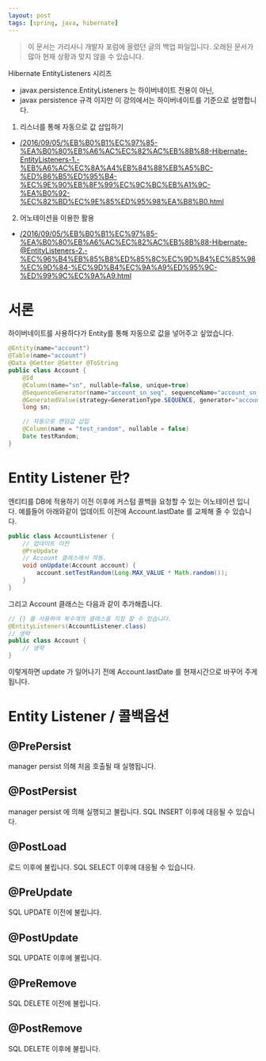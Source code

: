 ```yaml
---
layout: post
tags: [spring, java, hibernate]
---
```


> 이 문서는 가리사니 개발자 포럼에 올렸던 글의 백업 파일입니다.
오래된 문서가 많아 현재 상황과 맞지 않을 수 있습니다.


Hibernate EntityListeners 시리즈
- javax.persistence.EntityListeners 는 하이버네이트 전용이 아닌,
- javax persistence 규격 이지만 이 강의에서는 하이버네이트를 기준으로 설명합니다.
1. 리스너를 통해 자동으로 값 삽입하기
- [/2016/09/05/%EB%B0%B1%EC%97%85-%EA%B0%80%EB%A6%AC%EC%82%AC%EB%8B%88-Hibernate-EntityListeners-1.-%EB%A6%AC%EC%8A%A4%EB%84%88%EB%A5%BC-%ED%86%B5%ED%95%B4-%EC%9E%90%EB%8F%99%EC%9C%BC%EB%A1%9C-%EA%B0%92-%EC%82%BD%EC%9E%85%ED%95%98%EA%B8%B0.html](/2016/09/05/%EB%B0%B1%EC%97%85-%EA%B0%80%EB%A6%AC%EC%82%AC%EB%8B%88-Hibernate-EntityListeners-1.-%EB%A6%AC%EC%8A%A4%EB%84%88%EB%A5%BC-%ED%86%B5%ED%95%B4-%EC%9E%90%EB%8F%99%EC%9C%BC%EB%A1%9C-%EA%B0%92-%EC%82%BD%EC%9E%85%ED%95%98%EA%B8%B0.html)
2. 어노테이션을 이용한 활용
- [/2016/09/05/%EB%B0%B1%EC%97%85-%EA%B0%80%EB%A6%AC%EC%82%AC%EB%8B%88-Hibernate-@EntityListeners-2.-%EC%96%B4%EB%85%B8%ED%85%8C%EC%9D%B4%EC%85%98%EC%9D%84-%EC%9D%B4%EC%9A%A9%ED%95%9C-%ED%99%9C%EC%9A%A9.html](/2016/09/05/%EB%B0%B1%EC%97%85-%EA%B0%80%EB%A6%AC%EC%82%AC%EB%8B%88-Hibernate-@EntityListeners-2.-%EC%96%B4%EB%85%B8%ED%85%8C%EC%9D%B4%EC%85%98%EC%9D%84-%EC%9D%B4%EC%9A%A9%ED%95%9C-%ED%99%9C%EC%9A%A9.html)


# 서론
하이버네이트를 사용하다가 Entity를 통해 자동으로 값을 넣어주고 싶었습니다.
``` java
@Entity(name="account")
@Table(name="account")
@Data @Getter @Setter @ToString
public class Account {
	@Id
	@Column(name="sn", nullable=false, unique=true)
	@SequenceGenerator(name="account_sn_seq", sequenceName="account_sn_seq", allocationSize=1)
	@GeneratedValue(strategy=GenerationType.SEQUENCE, generator="account_sn_seq")
	long sn;

	// 자동으로 랜덤값 삽입
	@Column(name = "test_random", nullable = false)
	Date testRandom;
}
```


# Entity Listener 란?
엔티티를 DB에 적용하기 이전 이후에 커스텀 콜백을 요청할 수 있는 어노테이션 입니다.
예를들어 아래와같이 업데이트 이전에 Account.lastDate 를 교체해 줄 수 있습니다.
``` java
public class AccountListener {
	// 업데이트 이전
	@PreUpdate
	// Account 클래스에서 작동.
	void onUpdate(Account account) {
		account.setTestRandom(Long.MAX_VALUE * Math.random());
	}
}
```
그리고 Account 클래스는 다음과 같이 추가해줍니다.
``` java
// {} 를 사용하여 복수개의 클래스를 지정 할 수 있습니다.
@EntityListeners(AccountListener.class)
// 생략
public class Account {
	// 생략
}
```
이렇게하면 update 가 일어나기 전에 Account.lastDate 를 현재시간으로 바꾸어 주게 됩니다.


# Entity Listener / 콜백옵션
## @PrePersist
manager persist 의해 처음 호출될 때 실행됩니다.

## @PostPersist
manager persist 에 의해 실행되고 불립니다.
SQL INSERT 이후에 대응될 수 있습니다.

## @PostLoad
로드 이후에 불립니다.
SQL SELECT 이후에 대응될 수 있습니다.

## @PreUpdate
SQL UPDATE 이전에 불립니다.

## @PostUpdate
SQL UPDATE 이후에 불립니다.

## @PreRemove
SQL DELETE 이전에 불립니다.

## @PostRemove
SQL DELETE 이후에 불립니다.